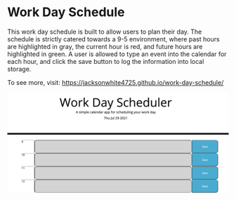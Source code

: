 # Work Day Schedule

This work day schedule is built to allow users to plan their day. The schedule is strictly catered towards a 9-5 environment, where past hours are highlighted in gray, the current hour is red, and future hours are highlighted in green. A user is allowed to type an event into the calendar for each hour, and click the save button to log the information into local storage.

To see more, visit: https://jacksonwhite4725.github.io/work-day-schedule/

![Image of Application Front Page](/assets/images/app.png)